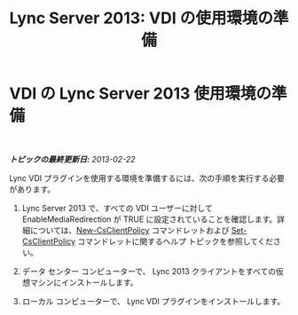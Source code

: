 ﻿---
title: 'Lync Server 2013: VDI の使用環境の準備'
TOCTitle: VDI の使用環境の準備
ms:assetid: a3ec2e13-1a73-4b1c-a54a-8db7d4cd50f9
ms:mtpsurl: https://technet.microsoft.com/ja-jp/library/JJ205154(v=OCS.15)
ms:contentKeyID: 48273164
ms.date: 05/19/2016
mtps_version: v=OCS.15
ms.translationtype: HT
---

# VDI の Lync Server 2013 使用環境の準備

 

_**トピックの最終更新日:** 2013-02-22_

Lync VDI プラグインを使用する環境を準備するには、次の手順を実行する必要があります。

1.  Lync Server 2013 で、すべての VDI ユーザーに対して EnableMediaRedirection が TRUE に設定されていることを確認します。詳細については、[New-CsClientPolicy](https://docs.microsoft.com/en-us/powershell/module/skype/New-CsClientPolicy) コマンドレットおよび [Set-CsClientPolicy](https://docs.microsoft.com/en-us/powershell/module/skype/Set-CsClientPolicy) コマンドレットに関するヘルプ トピックを参照してください。

2.  データ センター コンピューターで、 Lync 2013 クライアントをすべての仮想マシンにインストールします。

3.  ローカル コンピューターで、 Lync VDI プラグインをインストールします。

